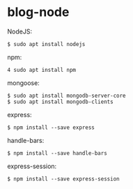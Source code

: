 # blog-node

NodeJS:
```
$ sudo apt install nodejs
```

npm:
```
4 sudo apt install npm
```

mongoose:
```
$ sudo apt install mongodb-server-core
$ sudo apt install mongodb-clients
```

express:
```
$ npm install --save express
```

handle-bars:
```
$ npm install --save handle-bars
```

express-session:
```
$ npm install --save express-session
```
